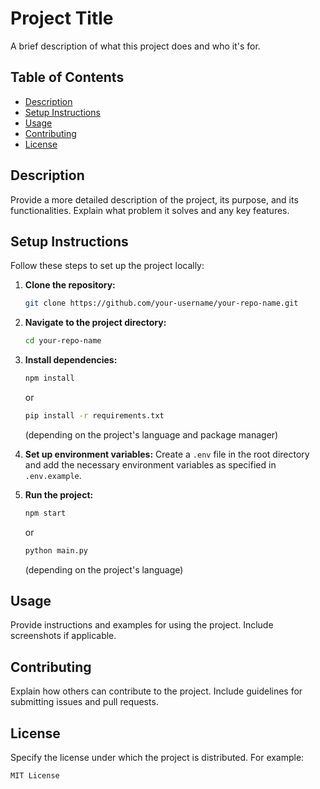 # Project Title

A brief description of what this project does and who it's for.

## Table of Contents

- [Description](#description)
- [Setup Instructions](#setup-instructions)
- [Usage](#usage)
- [Contributing](#contributing)
- [License](#license)

## Description

Provide a more detailed description of the project, its purpose, and its functionalities. Explain what problem it solves and any key features.

## Setup Instructions

Follow these steps to set up the project locally:

1. **Clone the repository:**
    ```bash
    git clone https://github.com/your-username/your-repo-name.git
    ```
2. **Navigate to the project directory:**
    ```bash
    cd your-repo-name
    ```
3. **Install dependencies:**
    ```bash
    npm install
    ```
    or
    ```bash
    pip install -r requirements.txt
    ```
    (depending on the project's language and package manager)

4. **Set up environment variables:**
    Create a `.env` file in the root directory and add the necessary environment variables as specified in `.env.example`.

5. **Run the project:**
    ```bash
    npm start
    ```
    or
    ```bash
    python main.py
    ```
    (depending on the project's language)

## Usage

Provide instructions and examples for using the project. Include screenshots if applicable.

## Contributing

Explain how others can contribute to the project. Include guidelines for submitting issues and pull requests.

## License

Specify the license under which the project is distributed. For example:
```
MIT License
```